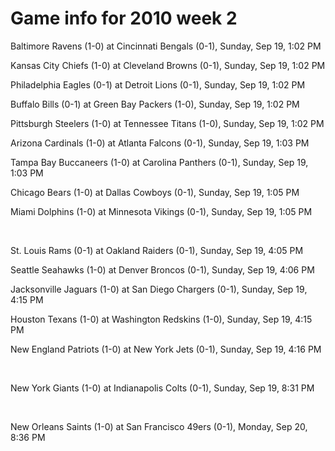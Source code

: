 # Game info for 2010 week 2

Baltimore Ravens (1-0) at Cincinnati Bengals (0-1), Sunday, Sep 19, 1:02 PM

Kansas City Chiefs (1-0) at Cleveland Browns (0-1), Sunday, Sep 19, 1:02 PM

Philadelphia Eagles (0-1) at Detroit Lions (0-1), Sunday, Sep 19, 1:02 PM

Buffalo Bills (0-1) at Green Bay Packers (1-0), Sunday, Sep 19, 1:02 PM

Pittsburgh Steelers (1-0) at Tennessee Titans (1-0), Sunday, Sep 19, 1:02 PM

Arizona Cardinals (1-0) at Atlanta Falcons (0-1), Sunday, Sep 19, 1:03 PM

Tampa Bay Buccaneers (1-0) at Carolina Panthers (0-1), Sunday, Sep 19, 1:03 PM

Chicago Bears (1-0) at Dallas Cowboys (0-1), Sunday, Sep 19, 1:05 PM

Miami Dolphins (1-0) at Minnesota Vikings (0-1), Sunday, Sep 19, 1:05 PM


<br/>

St. Louis Rams (0-1) at Oakland Raiders (0-1), Sunday, Sep 19, 4:05 PM

Seattle Seahawks (1-0) at Denver Broncos (0-1), Sunday, Sep 19, 4:06 PM

Jacksonville Jaguars (1-0) at San Diego Chargers (0-1), Sunday, Sep 19, 4:15 PM

Houston Texans (1-0) at Washington Redskins (1-0), Sunday, Sep 19, 4:15 PM

New England Patriots (1-0) at New York Jets (0-1), Sunday, Sep 19, 4:16 PM


<br/>

New York Giants (1-0) at Indianapolis Colts (0-1), Sunday, Sep 19, 8:31 PM


<br/>

New Orleans Saints (1-0) at San Francisco 49ers (0-1), Monday, Sep 20, 8:36 PM

